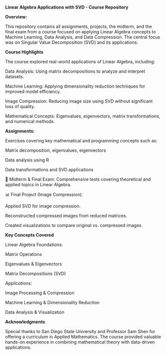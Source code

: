 **Linear Algebra Applications with SVD - Course Repository**




**Overview:**


This repository contains all assignments, projects, the midterm, and the final exam from a course focused on applying Linear Algebra concepts to Machine Learning, Data Analysis, and Data Compression. The central focus was on Singular Value Decomposition (SVD) and its applications.


**Course Highlights**


The course explored real-world applications of Linear Algebra, including:


Data Analysis: Using matrix decompositions to analyze and interpret datasets.



Machine Learning: Applying dimensionality reduction techniques for improved model efficiency.



Image Compression: Reducing image size using SVD without significant loss of quality.



Mathematical Concepts: Eigenvalues, eigenvectors, matrix transformations, and numerical methods.

**Assignments:**


Exercises covering key mathematical and programming concepts such as:


Matrix decomposition, eigenvalues, eigenvectors


Data analysis using R


Data transformations and SVD applications


📝 Midterm & Final Exam: Comprehensive tests covering theoretical and applied topics in Linear Algebra.


📊 Final Project (Image Compression):


Applied SVD for image compression.


Reconstructed compressed images from reduced matrices.


Created visualizations to compare original vs. compressed images.

**Key Concepts Covered**



Linear Algebra Foundations:


Matrix Operations


Eigenvalues & Eigenvectors


Matrix Decompositions (SVD)



_Applications:_


Image Processing & Compression




Machine Learning & Dimensionality Reduction


Data Analysis & Visualization

**Acknowledgments**



Special thanks to San Diego State University and Professor Sam Shen for offering a curriculum in Applied Mathematics. The course provided valuable hands-on experience in combining mathematical theory with data-driven applications.
